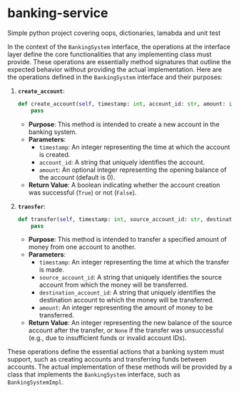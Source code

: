 # banking-service
Simple python project covering oops, dictionaries, lamabda and unit test

In the context of the `BankingSystem` interface, the operations at the interface layer define the core functionalities that any implementing class must provide. These operations are essentially method signatures that outline the expected behavior without providing the actual implementation. Here are the operations defined in the `BankingSystem` interface and their purposes:

1. **`create_account`**:
    ```python
    def create_account(self, timestamp: int, account_id: str, amount: int = 0) -> bool:
        pass
    ```
    - **Purpose**: This method is intended to create a new account in the banking system.
    - **Parameters**:
        - `timestamp`: An integer representing the time at which the account is created.
        - `account_id`: A string that uniquely identifies the account.
        - `amount`: An optional integer representing the opening balance of the account (default is 0).
    - **Return Value**: A boolean indicating whether the account creation was successful (`True`) or not (`False`).

2. **`transfer`**:
    ```python
    def transfer(self, timestamp: int, source_account_id: str, destination_account_id: str, amount: int) -> int | None:
        pass
    ```
    - **Purpose**: This method is intended to transfer a specified amount of money from one account to another.
    - **Parameters**:
        - `timestamp`: An integer representing the time at which the transfer is made.
        - `source_account_id`: A string that uniquely identifies the source account from which the money will be transferred.
        - `destination_account_id`: A string that uniquely identifies the destination account to which the money will be transferred.
        - `amount`: An integer representing the amount of money to be transferred.
    - **Return Value**: An integer representing the new balance of the source account after the transfer, or `None` if the transfer was unsuccessful (e.g., due to insufficient funds or invalid account IDs).

These operations define the essential actions that a banking system must support, such as creating accounts and transferring funds between accounts. The actual implementation of these methods will be provided by a class that implements the `BankingSystem` interface, such as `BankingSystemImpl`.
